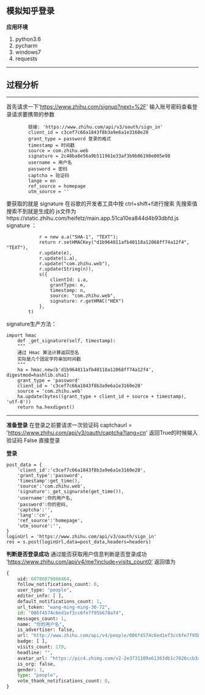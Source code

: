 ## 模拟知乎登录 ##

**应用环境**

  1. python3.6
  2. pycharm
  3. windows7
  4. requests


----------


## 过程分析 ##

----------


首先请求一下'https://www.zhihu.com/signup?next=%2F'
输入账号密码查看登录请求要携带的参数

            链接: 'https://www.zhihu.com/api/v3/oauth/sign_in'
            client_id = c3cef7c66a1843f8b3a9e6a1e3160e20 
            grant_type = password 登录的格式
            timestamp = 时间戳
            source = com.zhihu.web
            signature = 2c48ba8e56a9b511961e33af3b9b06190e005e98
            username = 用户名
            password = 密码
            captcha = 验证码
            lange = en
            ref_source = homepage
            utm_source = '' 

要获取的就是 signature
在谷歌的开发者工具中按 ctrl+shift+f进行搜索
先搜索值 搜索不到就是生成的
js文件为https://static.zhihu.com/heifetz/main.app.51ca10ea844d4b93dbfd.js
signature ：

                r = new a.a("SHA-1", "TEXT");
                return r.setHMACKey("d1b964811afb40118a12068ff74a12f4", "TEXT"),
                r.update(e),
                r.update(i.a),
                r.update("com.zhihu.web"),
                r.update(String(n)),
                s({
                    clientId: i.a,
                    grantType: e,
                    timestamp: n,
                    source: "com.zhihu.web",
                    signature: r.getHMAC("HEX")
                },
            t)
signature生产方法：

    import hmac
        def _get_signature(self, timestamp):
        """
        通过 Hmac 算法计算返回签名
        实际是几个固定字符串加时间戳
        """
        ha = hmac.new(b'd1b964811afb40118a12068ff74a12f4', digestmod=hashlib.sha1)
        grant_type = 'password'
        client_id = 'c3cef7c66a1843f8b3a9e6a1e3160e20'
        source = 'com.zhihu.web'
        ha.update(bytes((grant_type + client_id + source + timestamp), 'utf-8'))
        return ha.hexdigest()

----------
**准备登录**
在登录之前要请求一次验证码
captchaurl = 'https://www.zhihu.com/api/v3/oauth/captcha?lang=cn'
返回True的时候输入验证码 False 直接登录

**登录**

    post_data = {
        'client_id':'c3cef7c66a1843f8b3a9e6a1e3160e20',
        'grant_type':'password',
        'timestamp':get_time(),
        'source':'com.zhihu.web',
        'signature':_get_signurate(get_time()),
        'username':你的用户名,
        'password':你的密码,
        'captcha':'',
        'lang':'cn',
        'ref_source':'homepage',
        'utm_source':'',
    }
    loginUrl = 'https://www.zhihu.com/api/v3/oauth/sign_in'
    res = s.post(loginUrl,data=post_data,headers=headers)

**判断是否登录成功**
通过能否获取用户信息判断是否登录成功
‘https://www.zhihu.com/api/v4/me?include=visits_count0’
返回值为

```python
{
    uid: 60780879806464,
    follow_notifications_count: 0,
    user_type: "people",
    editor_info: [ ],
    default_notifications_count: 1,
    url_token: "wang-ming-ming-30-72",
    id: "006f4574c6ed1ef3cc6fe7f95b678a74",
    messages_count: 1,
    name: "你的用户名",
    is_advertiser: false,
    url: "http://www.zhihu.com/api/v4/people/006f4574c6ed1ef3cc6fe7f95b678a74",
    badge: [ ],
    visits_count: 179,
    headline: "",
    avatar_url: "https://pic4.zhimg.com/v2-2e3731109a61363db1c7026ccb3a95f8_is.jpg",
    is_org: false,
    gender: 1,
    type: "people",
    vote_thank_notifications_count: 0,
}
```

